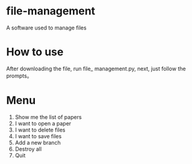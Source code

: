 # file-management
A software used to manage files
# How to use
After downloading the file, run file_ management.py, next, just follow the prompts。
# Menu
1. Show me the list of papers                                      
2. I want to open a paper                                          
3. I want to delete  files                                         
4. I want to save files                                         
5. Add a new branch                                           
6. Destroy all                                                       
7. Quit        
